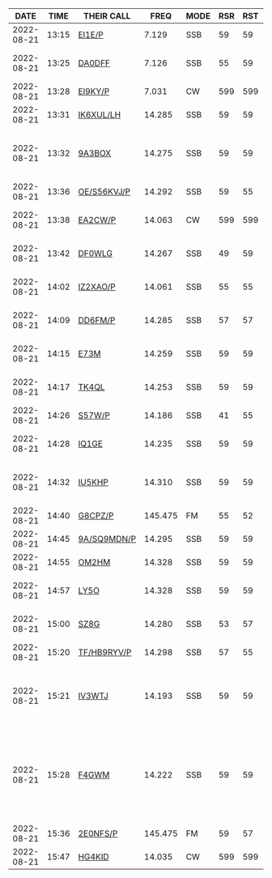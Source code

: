 
|DATE      |TIME |THEIR CALL                                                  |    FREQ|MODE|RSR|RST|SIG   |INFO                                                                            |OPERATOR                  |COUNTRY         |MHL   | DIST|QTH                            |COMMENT                                                     |
|----------|-----|------------------------------------------------------------|--------|----|---|---|------|--------------------------------------------------------------------------------|--------------------------|----------------|------|-----|-------------------------------|------------------------------------------------------------|
|2022-08-21|13:15|[EI1E/P](https://qrz.com/db/EI1E)                           |   7.129| SSB| 59| 59|LOTA  |IE0020                                                                          |AVONDHU RADIO CLUB        |                |IO51RQ|  479|c/o 3 Kingston Close, Mitchelst|LOTA: IE0020                                                |
|2022-08-21|13:25|[DA0DFF](https://qrz.com/db/DA0DFF)                         |   7.126| SSB| 55| 59|LOTA  |DE0023                                                                          |DARC OV E09 Clubstation c/|                |JO44IQ|  751|Ohlstedter Str. 15 F, Ammersbek|LOTA: DE0023                                                |
|2022-08-21|13:28|[EI9KY/P](https://qrz.com/db/EI9KY)                         |   7.031|  CW|599|599|SOTA  |[EI/IE-001](https://summits.sota.org.uk/summit/EI/IE-001)                       |Colm Breathnach           |                |IO62SX|  282|Waterford                      |                                                            |
|2022-08-21|13:31|[IK6XUL/LH](https://qrz.com/db/IK6XUL/LH)                   |  14.285| SSB| 59| 59|LOTA  |IT0024                                                                          |Mirko Bellettini          |                |JN63KW| 1630|Via G. Zanchi, 8, Pesaro (PU)  |LOTA: IT0024                                                |
|2022-08-21|13:32|[9A3BOX](https://qrz.com/db/9A3BOX)                         |  14.275| SSB| 59| 59|      |                                                                                |Igor                      |                |      | 1644|Vrbani 22, Zagreb              |NAME: Igor, RIG: IC-7410, ANT: Windham                      |
|2022-08-21|13:36|[OE/S56KVJ/P](https://qrz.com/db/S56KVJ)                    |  14.292| SSB| 59| 55|SOTA  |[OE/NO-267](https://summits.sota.org.uk/summit/OE/NO-267)                       |Valdemar Mlakar           |                |JN78JR| 1376|Maribor                        |                                                            |
|2022-08-21|13:38|[EA2CW/P](https://qrz.com/db/EA2CW/P)                       |  14.063|  CW|599|599|SOTA  |[EA2/NV-131](https://summits.sota.org.uk/summit/EA2/NV-131)                     |Mikel Berrocal            |                |IN82VP| 1307|SOTA activations, Bizkaia      |                                                            |
|2022-08-21|13:42|[DF0WLG](https://qrz.com/db/DF0WLG)                         |  14.267| SSB| 49| 59|LOTA  |DE0009                                                                          |Club Station OV Wolgast/Us|                |JO64XG| 1094|Schalenser Weg 1, 17509 Katzow |LOTA: DE0009                                                |
|2022-08-21|14:02|[IZ2XAO/P](https://qrz.com/db/IZ2XAO/P)                     |  14.061| SSB| 55| 55|      |                                                                                |Luca                      |                |      | 1731|Via Carducci 17, Cusago (Milano|NAME: Luca                                                  |
|2022-08-21|14:09|[DD6FM/P](https://qrz.com/db/DD6FM)                         |  14.285| SSB| 57| 57|POTA  |[DA-0016](https://pota.app/#/park/DA-0016)                                      |Marco Fast                |                |JN39VG|  932|Am Wernerswingert 9, Landau    |POTA: DA-0016                                               |
|2022-08-21|14:15|[E73M](https://qrz.com/db/E73M)                             |  14.259| SSB| 59| 59|      |                                                                                |Daniel Horvat             |                |      | 1924|P.O. Box 59, BA-71000 Sarajevo |                                                            |
|2022-08-21|14:17|[TK4QL](https://qrz.com/db/TK4QL)                           |  14.253| SSB| 59| 59|      |                                                                                |Julien MAURICE            |                |      | 1623|PORTICCIO                      |PWR: 500, ANT: Vertical                                     |
|2022-08-21|14:26|[S57W/P](https://qrz.com/db/S57W)                           |  14.186| SSB| 41| 55|SOTA  |[S5/RG-038](https://summits.sota.org.uk/summit/S5/RG-038)                       |Igor Merkun               |                |JN75HV| 1562|Ribniska ulica 16, Ljubljana   |                                                            |
|2022-08-21|14:28|[IQ1GE](https://qrz.com/db/IQ1GE)                           |  14.235| SSB| 59| 59|LOTA  |IT0005                                                                          |A.R.I. Associazione Radioa|                |JN44KJ| 1399|Ufficio Postale Centro - Casell|LOTA: IT0005                                                |
|2022-08-21|14:32|[IU5KHP](https://qrz.com/db/IU5KHP)                         |  14.310| SSB| 59| 59|POTA  |[I-0948](https://pota.app/#/park/I-0948)                                        |Nicola                    |                |JN54LB| 1526|Altopascio, Lucca - Toscana    |NAME: Nicola, POTA: I-0948                                  |
|2022-08-21|14:40|[G8CPZ/P](https://qrz.com/db/G8CPZ)                         | 145.475|  FM| 55| 52|WOTA  |[LDO-084](https://wota.org.uk/MM_LDO-298)                                       |AJ Barth                  |                |IO84MG|   12|Storth, Cumbria                |WOTA: LDO-084                                               |
|2022-08-21|14:45|[9A/SQ9MDN/P](https://qrz.com/db/SQ9MDN)                    |  14.295| SSB| 59| 59|SOTA  |[9A/DH-096](https://summits.sota.org.uk/summit/9A/DH-096)                       |Jacek R                   |                |JN83BN| 1834|PL 41-819 Zabrze               |                                                            |
|2022-08-21|14:55|[OM2HM](https://qrz.com/db/OM2HM)                           |  14.328| SSB| 59| 59|      |                                                                                |Milan Hanus               |                |      | 1565|Trnava                         |                                                            |
|2022-08-21|14:57|[LY5O](https://qrz.com/db/LY5O)                             |  14.328| SSB| 59| 59|      |                                                                                |Bronius Sriubas           |                |      | 1722|Amerikos lietuvių 4, Kaunas-18 |                                                            |
|2022-08-21|15:00|[SZ8G](https://qrz.com/db/SZ8ERS)                           |  14.280| SSB| 53| 57|LOTA  |GR0005                                                                          |RADIO AMATEUR ASSOCIATION |                |KM27LK| 2836|Talanta - Post Office Box : C11|LOTA: GR0005                                                |
|2022-08-21|15:20|[TF/HB9RYV/P](https://qrz.com/db/HB9RYV)                    |  14.298| SSB| 57| 55|SOTA  |[TF/AL-069](https://summits.sota.org.uk/summit/TF/AL-069)                       |PETER ENS                 |                |IP25XG| 1360|Kyburgerstrasse 3, SURSEE      |                                                            |
|2022-08-21|15:21|[IV3WTJ](https://qrz.com/db/IV3WTJ)                         |  14.193| SSB| 59| 59|      |                                                                                |ALBERTO A.                |                |      | 1456|via matteotti 72, UDINE        |RIG: IC-7600, ANT: Cushcraft Vertical, PWR: 400             |
|2022-08-21|15:28|[F4GWM](https://qrz.com/db/F4GWM)                           |  14.222| SSB| 59| 59|      |                                                                                |Sedrick                   |                |      | 1013|104 RUE DU VAL D AMOUR, LA LOYE|NAME: Sedrick, RIG: FTDX-3000, PWR: 20, ANT: 3 Elem Quad 5 B|
|2022-08-21|15:36|[2E0NFS/P](https://qrz.com/db/2E0NFS)                       | 145.475|  FM| 59| 57|SOTA  |[G/LD-017](https://summits.sota.org.uk/summit/G/LD-017)                         |Nick Stephens             |                |IO84ML|   10|n/a, Windermere                |                                                            |
|2022-08-21|15:47|[HG4KID](https://qrz.com/db/HG4KID)                         |  14.035|  CW|599|599|      |                                                                                |Pat                       |                |      | 1715|Budai u. 7., Rackeresztur      |NAME: Pat                                                   |
